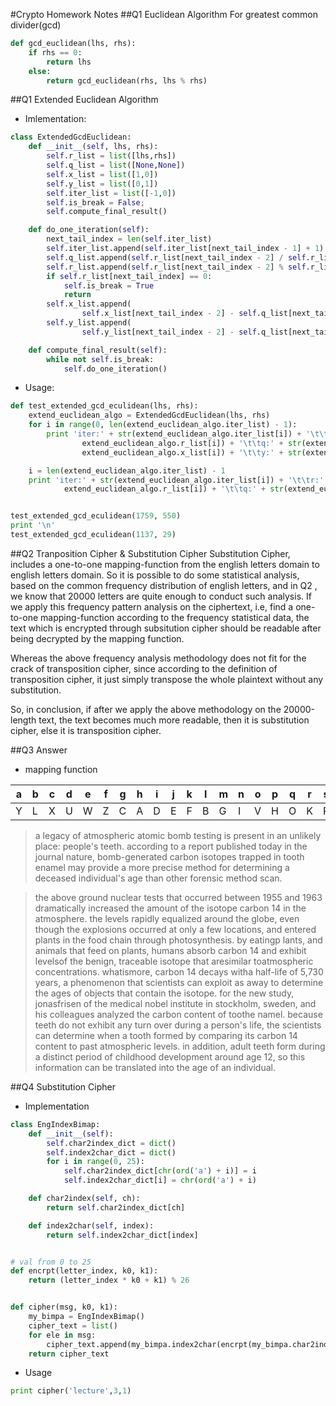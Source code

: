 #Crypto Homework Notes
##Q1 Euclidean Algorithm For greatest common divider(gcd)
```python
def gcd_euclidean(lhs, rhs):
    if rhs == 0:
        return lhs
    else:
        return gcd_euclidean(rhs, lhs % rhs)
```

##Q1 Extended Euclidean Algorithm
- Imlementation:
```python
class ExtendedGcdEuclidean:
    def __init__(self, lhs, rhs):
        self.r_list = list([lhs,rhs])
        self.q_list = list([None,None])
        self.x_list = list([1,0])
        self.y_list = list([0,1])
        self.iter_list = list([-1,0])
        self.is_break = False;
        self.compute_final_result()

    def do_one_iteration(self):
        next_tail_index = len(self.iter_list)
        self.iter_list.append(self.iter_list[next_tail_index - 1] + 1)
        self.q_list.append(self.r_list[next_tail_index - 2] / self.r_list[next_tail_index - 1])
        self.r_list.append(self.r_list[next_tail_index - 2] % self.r_list[next_tail_index - 1])
        if self.r_list[next_tail_index] == 0:
            self.is_break = True
            return
        self.x_list.append(
                self.x_list[next_tail_index - 2] - self.q_list[next_tail_index] * self.x_list[next_tail_index - 1])
        self.y_list.append(
                self.y_list[next_tail_index - 2] - self.q_list[next_tail_index] * self.y_list[next_tail_index - 1])

    def compute_final_result(self):
        while not self.is_break:
            self.do_one_iteration()
```

- Usage:
```python
def test_extended_gcd_eculidean(lhs, rhs):
    extend_euclidean_algo = ExtendedGcdEuclidean(lhs, rhs)
    for i in range(0, len(extend_euclidean_algo.iter_list) - 1):
        print 'iter:' + str(extend_euclidean_algo.iter_list[i]) + '\t\tr:' + str(
                extend_euclidean_algo.r_list[i]) + '\t\tq:' + str(extend_euclidean_algo.q_list[i]) + '\t\tx:' + str(
                extend_euclidean_algo.x_list[i]) + '\t\ty:' + str(extend_euclidean_algo.y_list[i])

    i = len(extend_euclidean_algo.iter_list) - 1
    print 'iter:' + str(extend_euclidean_algo.iter_list[i]) + '\t\tr:' + str(
            extend_euclidean_algo.r_list[i]) + '\t\tq:' + str(extend_euclidean_algo.q_list[i])


test_extended_gcd_eculidean(1759, 550)
print '\n'
test_extended_gcd_eculidean(1137, 29)
```

##Q2 Tranposition Cipher & Substitution Cipher
Substitution Cipher, includes a one-to-one mapping-function from the english letters domain to english letters domain. So
it is possible to do some statistical analysis, based on the common frequency distribution of english letters, and in Q2
, we know that 20000 letters are quite enough to conduct such analysis. If we apply this frequency pattern analysis on
the ciphertext, i.e, find a one-to-one mapping-function according to the frequency statistical data, the text which is
encrypted through subsitution cipher should be readable after being decrypted by the mapping function.

Whereas the above frequency analysis methodology does not fit for the crack of transposition cipher, since according to the definition of
transposition cipher, it just simply transpose the whole plaintext without any substitution.

So, in conclusion, if after we apply the above methodology on the 20000-length text, the text becomes much more readable,
 then it is substitution cipher, else it is transposition cipher.

##Q3 Answer
- mapping function

a | b | c | d | e | f | g | h | i | j | k | l | m | n | o | p | q | r | s | t | u | v | w | x | y | z
--- | --- | --- | --- | --- | --- | --- | --- | --- | --- |--- | --- | --- | --- | --- | --- | --- | --- | --- | --- | --- | --- | --- | --- | --- | ---
Y | L | X | U | W | Z | C | A | D | E | F | B | G | I | V | H | O | K | R | Q | P | T | N | J | M | S

> a legacy of atmospheric atomic bomb testing is present in an unlikely
place: people's teeth. according to a report published today in the
journal nature, bomb-generated carbon isotopes trapped in tooth enamel
may provide a more precise method for determining a deceased individual's
age than other forensic method scan.

> the above ground nuclear tests that occurred between 1955 and 1963
dramatically increased the amount of the isotope carbon 14 in the
atmosphere. the levels rapidly equalized around the globe, even
though the explosions occurred at only a few locations, and entered
plants in the food chain through photosynthesis. by eatingp lants,
and animals that feed on plants, humans absorb carbon 14 and exhibit
levelsof the benign, traceable isotope that aresimilar toatmospheric
concentrations. whatismore, carbon 14 decays witha half-life of
5,730 years, a phenomenon that scientists can exploit as away to
determine the ages of objects that contain the isotope. for the new
study, jonasfrisen of the medical nobel institute in stockholm,
sweden, and his colleagues analyzed the carbon content of toothe namel.
because teeth do not exhibit any turn over during a person's life,
the scientists can determine when a tooth formed by comparing its
carbon 14 content to past atmospheric levels. in addition, adult
teeth form during a distinct period of childhood development around
age 12, so this information can be translated into the age of an
individual.

##Q4 Substitution Cipher
- Implementation
```python
class EngIndexBimap:
    def __init__(self):
        self.char2index_dict = dict()
        self.index2char_dict = dict()
        for i in range(0, 25):
            self.char2index_dict[chr(ord('a') + i)] = i
            self.index2char_dict[i] = chr(ord('a') + i)

    def char2index(self, ch):
        return self.char2index_dict[ch]

    def index2char(self, index):
        return self.index2char_dict[index]


# val from 0 to 25
def encrpt(letter_index, k0, k1):
    return (letter_index * k0 + k1) % 26


def cipher(msg, k0, k1):
    my_bimpa = EngIndexBimap()
    cipher_text = list()
    for ele in msg:
        cipher_text.append(my_bimpa.index2char(encrpt(my_bimpa.char2index(ele), k0, k1)))
    return cipher_text
```

- Usage
```python
print cipher('lecture',3,1)
```